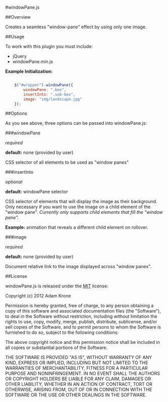 #windowPane.js

##Overview

Creates a seamless "window-pane" effect by using only one image. 

##Usage

To work with this plugin you must include:

- jQuery
- windowPane.min.js

**Example Initialization:**

```javascript

	$("#wrapper").windowPane({
		windowPane: ".box",
		insertInto: ".sub-box",
		image: "img/landscape.jpg"
	});

```
##Options

As you see above, three options can be passed into windowPane.js:

###windowPane

_required_

**default:** none (provided by user)

CSS selector of all elements to be used as "window panes"

###insertInto

_optional_

**default:** windowPane selector

CSS selector of elements that will display the image as their background. Only necessary if you want to use the image on a child element of the "window pane". _Currently only supports child elements that fill the "window pane"._

**Example:** animation that reveals a different child element on rollover.

###image

_required_

**default:** none (provided by user)

Document relative link to the image displayed across "window panes".

##License

windowPane.js is released under the [MIT](http://opensource.org/licenses/mit-license.php) license:

Copyright (c) 2012 Adam Krone

Permission is hereby granted, free of charge, to any person obtaining a copy of this software and associated documentation files (the "Software"), to deal in the Software without restriction, including without limitation the rights to use, copy, modify, merge, publish, distribute, sublicense, and/or sell copies of the Software, and to permit persons to whom the Software is furnished to do so, subject to the following conditions:

The above copyright notice and this permission notice shall be included in all copies or substantial portions of the Software.

THE SOFTWARE IS PROVIDED "AS IS", WITHOUT WARRANTY OF ANY KIND, EXPRESS OR IMPLIED, INCLUDING BUT NOT LIMITED TO THE WARRANTIES OF MERCHANTABILITY, FITNESS FOR A PARTICULAR PURPOSE AND NONINFRINGEMENT. IN NO EVENT SHALL THE AUTHORS OR COPYRIGHT HOLDERS BE LIABLE FOR ANY CLAIM, DAMAGES OR OTHER LIABILITY, WHETHER IN AN ACTION OF CONTRACT, TORT OR OTHERWISE, ARISING FROM, OUT OF OR IN CONNECTION WITH THE SOFTWARE OR THE USE OR OTHER DEALINGS IN THE SOFTWARE.
